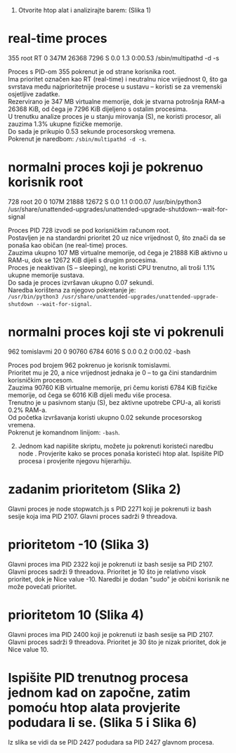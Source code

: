 1. Otvorite htop alat i analizirajte barem: (Slika 1)

# real-time proces
355 root RT 0 347M 26368 7296 S 0.0 1.3 0:00.53 /sbin/multipathd -d -s

Proces s PID-om 355 pokrenut je od strane korisnika root.  
Ima prioritet označen kao RT (real-time) i neutralnu nice vrijednost 0, što ga svrstava među najprioritetnije procese u sustavu – koristi se za vremenski osjetljive zadatke.  
Rezervirano je 347 MB virtualne memorije, dok je stvarna potrošnja RAM-a 26368 KiB, od čega je 7296 KiB dijeljeno s ostalim procesima.  
U trenutku analize proces je u stanju mirovanja (S), ne koristi procesor, ali zauzima 1.3% ukupne fizičke memorije.  
Do sada je prikupio 0.53 sekunde procesorskog vremena.  
Pokrenut je naredbom: `/sbin/multipathd -d -s`.


# normalni proces koji je pokrenuo korisnik root
728 root 20 0 107M 21888 12672 S 0.0 1.1 0:00.07 /usr/bin/python3 /usr/share/unattended-upgrades/unattended-upgrade-shutdown--wait-for-signal

Proces PID 728 izvodi se pod korisničkim računom root.  
Postavljen je na standardni prioritet 20 uz nice vrijednost 0, što znači da se ponaša kao običan (ne real-time) proces.  
Zauzima ukupno 107 MB virtualne memorije, od čega je 21888 KiB aktivno u RAM-u, dok se 12672 KiB dijeli s drugim procesima.  
Proces je neaktivan (S – sleeping), ne koristi CPU trenutno, ali troši 1.1% ukupne memorije sustava.  
Do sada je proces izvršavan ukupno 0.07 sekundi.  
Naredba korištena za njegovo pokretanje je:  
`/usr/bin/python3 /usr/share/unattended-upgrades/unattended-upgrade-shutdown --wait-for-signal`.

# normalni proces koji ste vi pokrenuli
962 tomislavmi 20 0 90760 6784 6016 S 0.0 0.2 0:00.02 -bash

Proces pod brojem 962 pokrenuo je korisnik tomislavmi.  
Prioritet mu je 20, a nice vrijednost jednaka je 0 – to ga čini standardnim korisničkim procesom.  
Zauzima 90760 KiB virtualne memorije, pri čemu koristi 6784 KiB fizičke memorije, od čega se 6016 KiB dijeli među više procesa.  
Trenutno je u pasivnom stanju (S), bez aktivne upotrebe CPU-a, ali koristi 0.2% RAM-a.  
Od početka izvršavanja koristi ukupno 0.02 sekunde procesorskog vremena.  
Pokrenut je komandnom linijom: `-bash`.

2. Jednom kad napišite skriptu, možete ju pokrenuti koristeći naredbu node . Provjerite kako se proces ponaša
koristeći htop alat. Ispišite PID procesa i provjerite njegovu hijerarhiju.

# zadanim prioritetom (Slika 2)
Glavni proces je node stopwatch.js s PID 2271 koji je pokrenuti iz bash sesije koja ima PID 2107. Glavni proces sadrži 9 threadova.

# prioritetom -10 (Slika 3)
Glavni proces ima PID 2322 koji je pokrenuti iz bash sesije sa PID 2107. Glavni proces sadrži 9 threadova. Prioritet je 10 što je relativno visok prioritet, dok je Nice value -10. Naredbi je dodan "sudo" je obični korisnik ne može povećati prioritet.

# prioritetom 10 (Slika 4)
Glavni proces ima PID 2400 koji je pokrenuti iz bash sesije sa PID 2107. Glavni proces sadrži 9 threadova. Prioritet je 30 što je nizak prioritet, dok je Nice value 10.


# Ispišite PID trenutnog procesa jednom kad on započne, zatim pomoću htop alata provjerite podudara li se. (Slika 5 i Slika 6)

Iz slika se vidi da se PID 2427 podudara sa PID 2427 glavnom procesa.